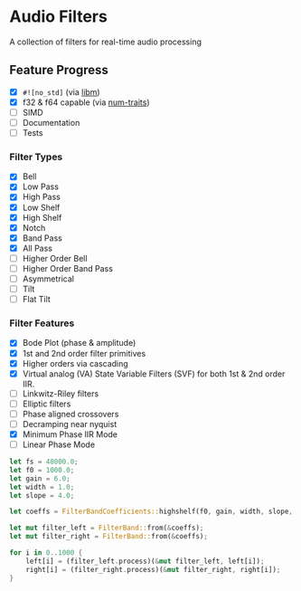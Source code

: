 # Audio Filters
A collection of filters for real-time audio processing

## Feature Progress
    
- [x] `#![no_std]` (via [libm](https://github.com/rust-lang/libm))
- [x] f32 & f64 capable (via [num-traits](https://github.com/rust-num/num-traits))
- [ ] SIMD
- [ ] Documentation
- [ ] Tests

### Filter Types

- [x] Bell
- [x] Low Pass
- [x] High Pass
- [x] Low Shelf
- [x] High Shelf
- [x] Notch
- [x] Band Pass
- [x] All Pass
- [ ] Higher Order Bell
- [ ] Higher Order Band Pass
- [ ] Asymmetrical
- [ ] Tilt
- [ ] Flat Tilt

### Filter Features

- [x] Bode Plot (phase & amplitude)
- [x] 1st and 2nd order filter primitives
- [x] Higher orders via cascading
- [x] Virtual analog (VA) State Variable Filters (SVF) for both 1st & 2nd order IIR.
- [ ] Linkwitz-Riley filters
- [ ] Elliptic filters
- [ ] Phase aligned crossovers
- [ ] Decramping near nyquist
- [x] Minimum Phase IIR Mode
- [ ] Linear Phase Mode

```rust
let fs = 48000.0;
let f0 = 1000.0;
let gain = 6.0;
let width = 1.0;
let slope = 4.0;

let coeffs = FilterBandCoefficients::highshelf(f0, gain, width, slope, fs);

let mut filter_left = FilterBand::from(&coeffs);
let mut filter_right = FilterBand::from(&coeffs);

for i in 0..1000 {
    left[i] = (filter_left.process)(&mut filter_left, left[i]);
    right[i] = (filter_right.process)(&mut filter_right, right[i]);
}
```

